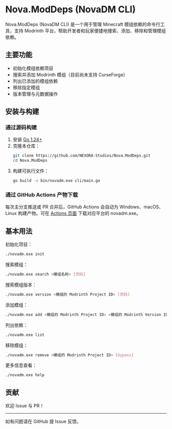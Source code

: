 # Nova.ModDeps (NovaDM CLI)

Nova.ModDeps (NovaDM CLI) 是一个用于管理 Minecraft 模组依赖的命令行工具，支持 Modrinth 平台，帮助开发者和玩家便捷地搜索、添加、移除和管理模组依赖。

## 主要功能

-   初始化模组依赖项目
-   搜索并添加 Modrinth 模组（目前尚未支持 CurseForge）
-   列出已添加的模组依赖
-   移除指定模组
-   版本管理与元数据操作

## 安装与构建

### 通过源码构建

1. 安装 [Go 1.24+](https://go.dev/dl/)
2. 克隆本仓库：
    ```bash
    git clone https://github.com/NEXORA-Studios/Nova.ModDeps.git
    cd Nova.ModDeps
    ```
3. 构建可执行文件：
    ```bash
    go build -o bin/novadm.exe cli/main.go
    ```

### 通过 GitHub Actions 产物下载

每次主分支推送或 PR 合并后，GitHub Actions 会自动为 Windows、macOS、Linux 构建产物。可在 [Actions 页面](https://github.com/你的用户名/Nova.ModDeps/actions) 下载对应平台的 novadm.exe。

## 基本用法

初始化项目：

```bash
./novadm.exe init
```

搜索模组：

```bash
./novadm.exe search <模组名称> [页码]
```

搜索模组版本：

```bash
./novadm.exe version <模组的 Modrinth Project ID> [页码]
```

添加模组：

```bash
./novadm.exe add <模组的 Modrinth Project ID> <模组的 Modrinth Version ID>
```

列出依赖：

```bash
./novadm.exe list
```

移除模组：

```bash
./novadm.exe remove <模组的 Modrinth Project ID> [bypass]
```

更多信息查看：
```bash
./novadm.exe help
```

## 贡献

欢迎 Issue 与 PR！

---

如有问题请在 GitHub 提 Issue 反馈。
